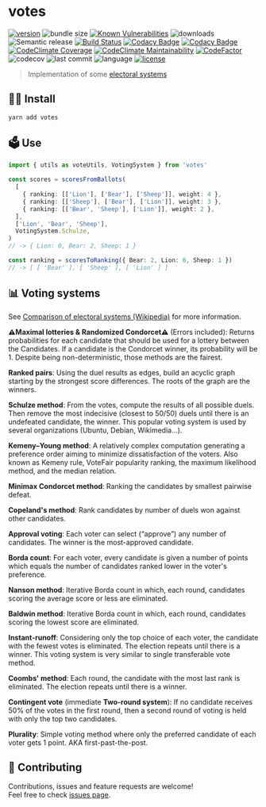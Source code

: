 # votes

[![version](https://img.shields.io/npm/v/votes)](https://www.npmjs.com/package/votes)
![bundle size](https://img.shields.io/bundlephobia/min/votes)
[![Known Vulnerabilities](https://snyk.io/test/github/lzear/votes/badge.svg?targetFile=package.json)](https://snyk.io/test/github/lzear/votes?targetFile=package.json)
![downloads](https://img.shields.io/npm/dm/votes)
![Semantic release](https://github.com/lzear/votes/workflows/Semantic%20release/badge.svg)
[![Build Status](https://travis-ci.com/lzear/votes.svg?branch=master)](https://travis-ci.com/lzear/votes)
[![Codacy Badge](https://app.codacy.com/project/badge/Coverage/d2378c63d95f41efb79072176f015976)](https://www.codacy.com/gh/lzear/votes/dashboard?utm_source=github.com&utm_medium=referral&utm_content=lzear/votes&utm_campaign=Badge_Coverage)
[![Codacy Badge](https://api.codacy.com/project/badge/Grade/08af655918d741d1bffca7ec12ba72be)](https://app.codacy.com/gh/lzear/votes?utm_source=github.com&utm_medium=referral&utm_content=lzear/votes&utm_campaign=Badge_Grade_Settings)
[![CodeClimate Coverage](https://api.codeclimate.com/v1/badges/0a98aa30f16e04bc3eac/test_coverage)](https://codeclimate.com/github/lzear/votes/test_coverage)
[![CodeClimate Maintainability](https://api.codeclimate.com/v1/badges/0a98aa30f16e04bc3eac/maintainability)](https://codeclimate.com/github/lzear/votes/maintainability)
[![CodeFactor](https://www.codefactor.io/repository/github/lzear/votes/badge)](https://www.codefactor.io/repository/github/lzear/votes)
![codecov](https://codecov.io/gh/lzear/votes/branch/master/graph/badge.svg?token=Fd9Jk4FeBY)
![last commit](https://img.shields.io/github/last-commit/lzear/votes)
![language](https://img.shields.io/github/languages/top/lzear/votes)
[![license](https://img.shields.io/github/license/lzear/votes)](https://github.com/lzear/votes/blob/master/LICENSE)

> Implementation of some
> [electoral systems](https://en.wikipedia.org/wiki/Electoral_system)

## 🧑‍💻 Install

```sh
yarn add votes
```

## 🗳️ Use

```typescript
import { utils as voteUtils, VotingSystem } from 'votes'

const scores = scoresFromBallots(
  [
    { ranking: [['Lion'], ['Bear'], ['Sheep']], weight: 4 },
    { ranking: [['Sheep'], ['Bear'], ['Lion']], weight: 3 },
    { ranking: [['Bear', 'Sheep'], ['Lion']], weight: 2 },
  ],
  ['Lion', 'Bear', 'Sheep'],
  VotingSystem.Schulze,
)
// -> { Lion: 0, Bear: 2, Sheep: 1 }

const ranking = scoresToRanking({ Bear: 2, Lion: 0, Sheep: 1 })
// -> [ [ 'Bear' ], [ 'Sheep' ], [ 'Lion' ] ]
```

## 📊 Voting systems

See
[Comparison of electoral systems (Wikipedia)](https://en.wikipedia.org/wiki/Comparison_of_electoral_systems)
for more information.

**⚠️Maximal lotteries & Randomized Condorcet⚠️** (Errors included): Returns
probabilities for each candidate that should be used for a lottery between the
Candidates. If a candidate is the Condorcet winner, its probability will be 1.
Despite being non-deterministic, those methods are the fairest.

**Ranked pairs**: Using the duel results as edges, build an acyclic graph
starting by the strongest score differences. The roots of the graph are the
winners.

**Schulze method**: From the votes, compute the results of all possible duels.
Then remove the most indecisive (closest to 50/50) duels until there is an
undefeated candidate, the winner. This popular voting system is used by several
organizations (Ubuntu, Debian, Wikimedia...).

**Kemeny–Young method**: A relatively complex computation generating a
preference order aiming to minimize dissatisfaction of the voters. Also known as
Kemeny rule, VoteFair popularity ranking, the maximum likelihood method, and the
median relation.

**Minimax Condorcet method**: Ranking the candidates by smallest pairwise
defeat.

**Copeland's method**: Rank candidates by number of duels won against other
candidates.

**Approval voting**: Each voter can select (“approve”) any number of candidates.
The winner is the most-approved candidate.

**Borda count**: For each voter, every candidate is given a number of points
which equals the number of candidates ranked lower in the voter's preference.

**Nanson method**: Iterative Borda count in which, each round, candidates scoring
the average score or less are eliminated.

**Baldwin method**: Iterative Borda count in which, each round, candidates scoring
the lowest score are eliminated.

**Instant-runoff**: Considering only the top choice of each voter, the candidate
with the fewest votes is eliminated. The election repeats until there is a
winner. This voting system is very similar to single transferable vote method.

**Coombs' method**: Each round, the candidate with the most last rank is
eliminated. The election repeats until there is a winner.

**Contingent vote** (immediate **Two-round system**): If no candidate receives
50% of the votes in the first round, then a second round of voting is held with
only the top two candidates.

**Plurality**: Simple voting method where only the preferred candidate of each
voter gets 1 point. AKA first-past-the-post.

## 🤝 Contributing

Contributions, issues and feature requests are welcome!<br /> Feel free to check
[issues page](https://github.com/lzear/votes/issues).
